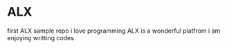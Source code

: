 # ALX
first ALX sample repo
i love programming
ALX is a wonderful platfrom
i am enjoying writting codes
